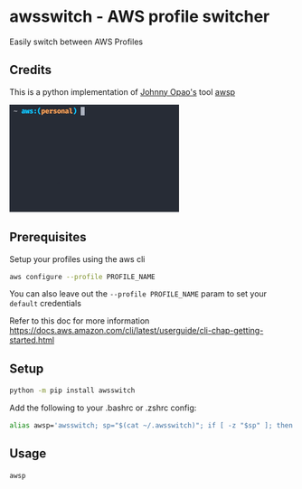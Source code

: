 # awsswitch - AWS profile switcher

Easily switch between AWS Profiles


## Credits

This is a python implementation of [Johnny Opao's](https://github.com/johnnyopao) tool [awsp](https://github.com/johnnyopao/awsp)


<img src="awsswitch_demo.gif" width="300">


## Prerequisites
Setup your profiles using the aws cli

```sh
aws configure --profile PROFILE_NAME
```

You can also leave out the `--profile PROFILE_NAME` param to set your `default` credentials

Refer to this doc for more information
https://docs.aws.amazon.com/cli/latest/userguide/cli-chap-getting-started.html


## Setup

```sh
python -m pip install awsswitch
```

Add the following to your .bashrc or .zshrc config:
```sh
alias awsp='awsswitch; sp="$(cat ~/.awsswitch)"; if [ -z "$sp" ]; then unset AWS_PROFILE; else export AWS_PROFILE="$sp";fi'
```


## Usage
```sh
awsp
```

